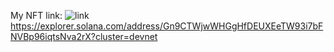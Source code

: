 My NFT link: ![link](https://explorer.solana.com/address/Gn9CTWjwWHGgHfDEUXEeTW93i7bFNVBp96iqtsNva2rX?cluster=devnet)
https://explorer.solana.com/address/Gn9CTWjwWHGgHfDEUXEeTW93i7bFNVBp96iqtsNva2rX?cluster=devnet
